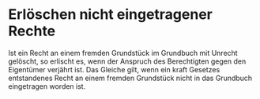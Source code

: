 # Erlöschen nicht eingetragener Rechte

Ist ein Recht an einem fremden Grundstück im Grundbuch mit Unrecht gelöscht, so erlischt es, wenn der Anspruch des Berechtigten gegen den Eigentümer verjährt ist. Das Gleiche gilt, wenn ein kraft Gesetzes entstandenes Recht an einem fremden Grundstück nicht in das Grundbuch eingetragen worden ist.